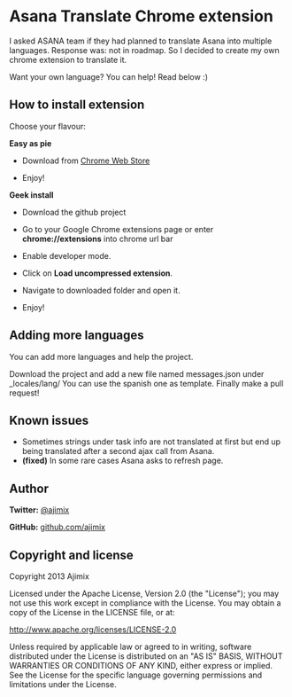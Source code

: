 Asana Translate Chrome extension
================================

I asked ASANA team if they had planned to translate Asana into multiple languages.
Response was: not in roadmap. So I decided to create my own chrome extension to translate it.

Want your own language? You can help! Read below :)


How to install extension
------------------------

Choose your flavour:

**Easy as pie**

- Download from [Chrome Web Store](https://chrome.google.com/webstore/detail/mmmjfjdbamonmaajclfcpicaanaonlfc)

- Enjoy!

**Geek install**

- Download the github project

- Go to your Google Chrome extensions page or enter **chrome://extensions** into chrome url bar

- Enable developer mode.

- Click on **Load uncompressed extension**.

- Navigate to downloaded folder and open it.

- Enjoy!


Adding more languages
---------------------

You can add more languages and help the project.

Download the project and add a new file named messages.json under _locales/lang/
You can use the spanish one as template.
Finally make a pull request!


Known issues
------------

- Sometimes strings under task info are not translated at first but end up being translated after a second ajax call from Asana.
- **(fixed)** In some rare cases Asana asks to refresh page.


Author
------

**Twitter:** [@ajimix](http://twitter.com/ajimix)

**GitHub:** [github.com/ajimix](https://github.com/ajimix)


Copyright and license
---------------------

Copyright 2013 Ajimix

Licensed under the Apache License, Version 2.0 (the "License");
you may not use this work except in compliance with the License.
You may obtain a copy of the License in the LICENSE file, or at:

   http://www.apache.org/licenses/LICENSE-2.0

Unless required by applicable law or agreed to in writing, software
distributed under the License is distributed on an "AS IS" BASIS,
WITHOUT WARRANTIES OR CONDITIONS OF ANY KIND, either express or implied.
See the License for the specific language governing permissions and
limitations under the License.
